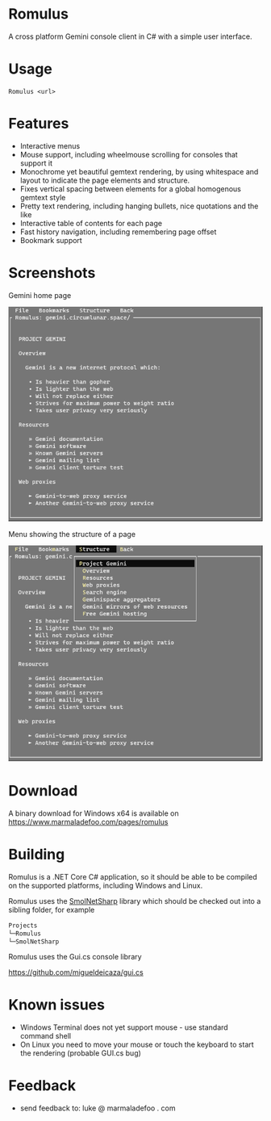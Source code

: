 # Romulus

A cross platform Gemini console client in C# with a simple user interface.

# Usage

```
Romulus <url>
```

# Features

* Interactive menus
* Mouse support, including wheelmouse scrolling for consoles that support it
* Monochrome yet beautiful gemtext rendering, by using whitespace and layout to indicate the page elements and structure. 
* Fixes vertical spacing between elements for a global homogenous gemtext style
* Pretty text rendering, including hanging bullets, nice quotations and the like
* Interactive table of contents for each page
* Fast history navigation, including remembering page offset
* Bookmark support

# Screenshots

Gemini home page

![](screenshot_gemini_home.png)

Menu showing the structure of a page

![](screenshot_structure_menu.png)

# Download

A binary download for Windows x64 is available on https://www.marmaladefoo.com/pages/romulus

# Building

Romulus is a .NET Core C# application, so it should be able to be compiled on the supported platforms, including Windows and Linux.

Romulus uses the [SmolNetSharp](https://github.com/LukeEmmet/SmolNetSharp) library  which should be checked out into a sibling folder, for example

```
Projects
└─Romulus
└─SmolNetSharp
```
Romulus uses the Gui.cs console library

https://github.com/migueldeicaza/gui.cs

# Known issues

* Windows Terminal does not yet support mouse - use standard command shell
* On Linux you need to move your mouse or touch the keyboard to start the rendering (probable GUI.cs bug)

# Feedback

* send feedback to: luke @ marmaladefoo . com

